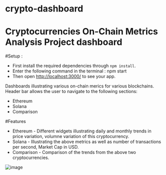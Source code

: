 # crypto-dashboard

# Cryptocurrencies On-Chain Metrics Analysis Project dashboard

#Setup :
* First install the required dependencies through `npm install`.
* Enter the following command in the terminal : npm start
* Then open [http://localhost:3000/](http://localhost:3000/) to see your app.


Dashboards illustrating various on-chain merics for various blockchains. Header bar allows the user to navigate to the following sections:
* Ethereum 
* Solana 
* Comparison 

#Features
* Ethereum - Different widgets illustrating daily and monthly trends in price variation, volumne variation of this cryptocurrency.
* Solana - Illustrating the above metrics as well as number of transactions per second, Market Cap in USD.
* Comparison - Comparison of the trends from the above two cryptocurrencies.

![image](https://user-images.githubusercontent.com/54357950/146677353-05553b90-5298-403c-b653-1023cc7ef8c5.png)
